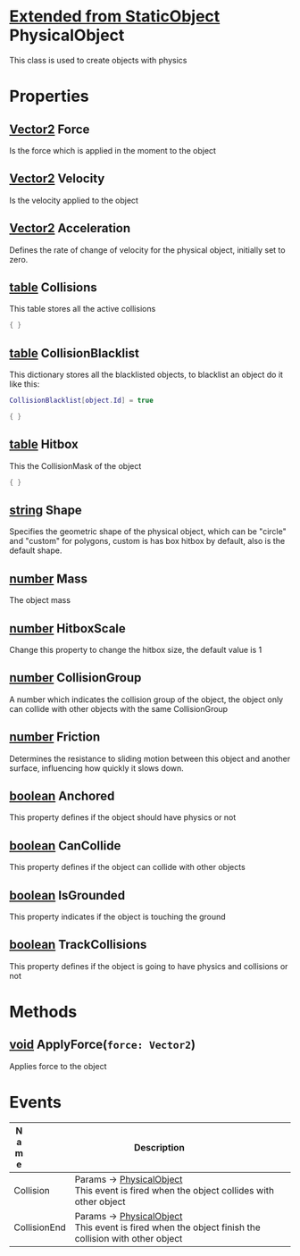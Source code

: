 # [Extended from StaticObject](StaticObject.md) PhysicalObject 
This class is used to create objects with physics
	 
# Properties

## [Vector2](Vector2.md) Force
Is the force which is applied in the moment to the object
  
## [Vector2](Vector2.md) Velocity
Is the velocity applied to the object
  
## [Vector2](Vector2.md) Acceleration
Defines the rate of change of velocity for the physical object, initially set to zero.
	
## [table](table.md) Collisions 
This table stores all the active collisions
   
```lua
{ }
```
## [table](table.md) CollisionBlacklist 
This dictionary stores all the blacklisted objects, to blacklist an object do it like this:
  ```lua
  CollisionBlacklist[object.Id] = true
  ```
   
```lua
{ }
```
## [table](table.md) Hitbox 
This the CollisionMask of the object
   
```lua
{ }
```
## [string](string.md) Shape
Specifies the geometric shape of the physical object, which can be "circle" and "custom" for polygons, custom is has box hitbox by default, also is the default shape.
  
## [number](number.md) Mass
The object mass
  
## [number](number.md) HitboxScale
Change this property to change the hitbox size, the default value is 1
  
## [number](number.md) CollisionGroup
A number which indicates the collision group of the object, the object only can collide with other objects with the same CollisionGroup
  
## [number](number.md) Friction
Determines the resistance to sliding motion between this object and another surface, influencing how quickly it slows down.
  
## [boolean](boolean.md) Anchored
This property defines if the object should have physics or not
  
## [boolean](boolean.md) CanCollide
This property defines if the object can collide with other objects
  
## [boolean](boolean.md) IsGrounded
This property indicates if the object is touching the ground
  
## [boolean](boolean.md) TrackCollisions
This property defines if the object is going to have physics and collisions or not
  


# Methods

## [void](PhysicalObject.md) ApplyForce(`force: Vector2`) 
 Applies force to the object
	

# Events
|<div style="width:20%; max-size: 20%">Name</div>|<div style="width:80%; max-size: 80%">Description</div>|
|---|---|
|Collision|Params -> [PhysicalObject](PhysicalObject.md)<br>  This event is fired when the object collides with other object<br>  |
|CollisionEnd|Params -> [PhysicalObject](PhysicalObject.md)<br>  This event is fired when the object finish the collision with other object<br>|



